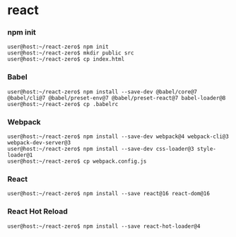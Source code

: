 # react

### npm init
```console
user@host:~/react-zero$ npm init
user@host:~/react-zero$ mkdir public src
user@host:~/react-zero$ cp index.html
```

### Babel
```console
user@host:~/react-zero$ npm install --save-dev @babel/core@7 @babel/cli@7 @babel/preset-env@7 @babel/preset-react@7 babel-loader@8
user@host:~/react-zero$ cp .babelrc
```

### Webpack
```console
user@host:~/react-zero$ npm install --save-dev webpack@4 webpack-cli@3 webpack-dev-server@3 
user@host:~/react-zero$ npm install --save-dev css-loader@3 style-loader@1
user@host:~/react-zero$ cp webpack.config.js
```

### React
```console
user@host:~/react-zero$ npm install --save react@16 react-dom@16
```

### React Hot Reload
```console
user@host:~/react-zero$ npm install --save react-hot-loader@4
```

